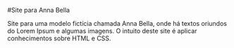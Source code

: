 #Site para Anna Bella

Site para uma modelo fictícia chamada Anna Bella, onde há textos oriundos do Lorem Ipsum e algumas imagens. O intuito deste site é aplicar
conhecimentos sobre HTML e CSS.
